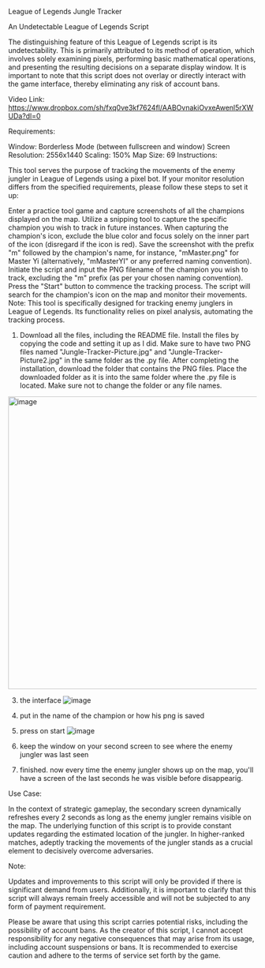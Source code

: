 League of Legends Jungle Tracker

An Undetectable League of Legends Script

The distinguishing feature of this League of Legends script is its undetectability. This is primarily attributed to its method of operation, which involves solely examining pixels, performing basic mathematical operations, and presenting the resulting decisions on a separate display window. It is important to note that this script does not overlay or directly interact with the game interface, thereby eliminating any risk of account bans.


Video Link: https://www.dropbox.com/sh/fxq0ve3kf7624fl/AABOvnakiOvxeAwenl5rXWUDa?dl=0

Requirements:

Window: Borderless Mode (between fullscreen and window)
Screen Resolution: 2556x1440
Scaling: 150%
Map Size: 69
Instructions:

This tool serves the purpose of tracking the movements of the enemy jungler in League of Legends using a pixel bot. If your monitor resolution differs from the specified requirements, please follow these steps to set it up:

Enter a practice tool game and capture screenshots of all the champions displayed on the map.
Utilize a snipping tool to capture the specific champion you wish to track in future instances.
When capturing the champion's icon, exclude the blue color and focus solely on the inner part of the icon (disregard if the icon is red).
Save the screenshot with the prefix "m" followed by the champion's name, for instance, "mMaster.png" for Master Yi (alternatively, "mMasterYI" or any preferred naming convention).
Initiate the script and input the PNG filename of the champion you wish to track, excluding the "m" prefix (as per your chosen naming convention).
Press the "Start" button to commence the tracking process.
The script will search for the champion's icon on the map and monitor their movements.
Note: This tool is specifically designed for tracking enemy junglers in League of Legends. Its functionality relies on pixel analysis, automating the tracking process.


1. Download all the files, including the README file.
Install the files by copying the code and setting it up as I did.
Make sure to have two PNG files named "Jungle-Tracker-Picture.jpg" and "Jungle-Tracker-Picture2.jpg" in the same folder as the .py file.
After completing the installation, download the folder that contains the PNG files.
Place the downloaded folder as it is into the same folder where the .py file is located. Make sure not to change the folder or any file names.
<img width="593" alt="image" src="https://github.com/DictatorKev/League-of-Legends-Jungle-Tracker/assets/103073906/1d2b2118-b874-4e12-95c7-b8ca044297d9">




3. the interface
![image](https://github.com/DictatorKev/League-of-Legends-Jungle-Tracker/assets/103073906/eab96a68-04e8-44c2-8180-7980f4500c25)

4. put in the name of the champion or how his png is saved
5. press on start
![image](https://github.com/DictatorKev/League-of-Legends-Jungle-Tracker/assets/103073906/8a58ff5c-833d-4a7a-862b-92d1f1248a63)

6. keep the window on your second screen to see where the enemy jungler was last seen

7. finished. now every time the enemy jungler shows up on the map, you'll have a screen of the last seconds he was visible before disappearig.




Use Case:

In the context of strategic gameplay, the secondary screen dynamically refreshes every 2 seconds as long as the enemy jungler remains visible on the map. The underlying function of this script is to provide constant updates regarding the estimated location of the jungler. In higher-ranked matches, adeptly tracking the movements of the jungler stands as a crucial element to decisively overcome adversaries.



Note:

Updates and improvements to this script will only be provided if there is significant demand from users. Additionally, it is important to clarify that this script will always remain freely accessible and will not be subjected to any form of payment requirement.

Please be aware that using this script carries potential risks, including the possibility of account bans. As the creator of this script, I cannot accept responsibility for any negative consequences that may arise from its usage, including account suspensions or bans. It is recommended to exercise caution and adhere to the terms of service set forth by the game.
